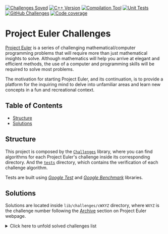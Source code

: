 [![Challenges Soved][challenges_solved_badge]][profile_link]
[![C++ Version][cpp_badge]][cpp_link]
[![Compilation Tool][compilation_tool_badge]][compilation_tool_link]
[![Unit Tests][unit_testing_badge]][unit_testing_link]
[![GitHub Challenges][gh_challenges_badge]][gh_challenges_link]
[![Code coverage][codecov_badge]][codecov_link]

# Project Euler Challenges

[Project Euler](https://projecteuler.net) is a series of challenging mathematical/computer programming problems that
will require more than just mathematical insights to solve. Although mathematics will help you arrive at elegant and
efficient methods, the use of a computer and programming skills will be required to solve most problems.

The motivation for starting Project Euler, and its continuation, is to provide a platform for the inquiring mind to
delve into unfamiliar areas and learn new concepts in a fun and recreational context.

## Table of Contents

- [Structure](#structure)
- [Solutions](#solutions)

## Structure

This project is composed by the [`Challenges`](lib) library, where you can find algorithms for each Project Euler's
challenge inside its corresponding directory. And the [`tests`](tests) directory, which contains the verification of
each challenge algorithm.

Tests are built using [_Google Test_](https://github.com/google/googletest) and [_Google
Benchmark_](https://github.com/google/benchmark) libraries.

## Solutions

Solutions are located inside `lib/challenges/cWXYZ` directory, where `WXYZ` is the challenge number following
the [Archive](https://projecteuler.net/archives) section on Project Euler webpage.

<details>
  <summary>Click here to unfold solved challenges list</summary>

- [Challenge 1](lib/challenges/c0001)
- [Challenge 2](lib/challenges/c0002)
- [Challenge 3](lib/challenges/c0003)
- [Challenge 4](lib/challenges/c0004)
- [Challenge 5](lib/challenges/c0005)
- [Challenge 6](lib/challenges/c0006)
- [Challenge 7](lib/challenges/c0007)
- [Challenge 8](lib/challenges/c0008)
- [Challenge 9](lib/challenges/c0009)
- [Challenge 10](lib/challenges/c0010)
- [Challenge 11](lib/challenges/c0011)
- [Challenge 12](lib/challenges/c0012)
- [Challenge 13](lib/challenges/c0013)
- [Challenge 14](lib/challenges/c0014)
- [Challenge 15](lib/challenges/c0015)
- [Challenge 16](lib/challenges/c0016)
- [Challenge 17](lib/challenges/c0017)
- [Challenge 18](lib/challenges/c0018)
- [Challenge 19](lib/challenges/c0019)
- [Challenge 20](lib/challenges/c0020)
- [Challenge 21](lib/challenges/c0021)
- [Challenge 22](lib/challenges/c0022)
- [Challenge 23](lib/challenges/c0023)
- [Challenge 24](lib/challenges/c0024)
- [Challenge 25](lib/challenges/c0025)

</details>

[challenges_solved_badge]: https://img.shields.io/badge/Solved-25-f93

[profile_link]: https://projecteuler.net/progress=cdalvaro

[cpp_badge]: https://img.shields.io/badge/C++-20-00599C?logo=C%2B%2B

[cpp_link]: https://en.cppreference.com/w/cpp/20

[compilation_tool_badge]: https://img.shields.io/badge/CMake-3.9-064F8C?logo=CMake

[compilation_tool_link]: https://cmake.org/

[unit_testing_badge]: https://img.shields.io/badge/GTest-1.11.0-4285F4?logo=Google

[unit_testing_link]: https://developer.apple.com/library/archive/documentation/ToolsLanguages/Conceptual/Xcode_Overview/UnitTesting.html

[gh_challenges_badge]: https://img.shields.io/github/workflow/status/cdalvaro/project-euler/Challenges

[gh_challenges_link]: https://github.com/cdalvaro/project-euler/actions/workflows/tests.yml

[codecov_badge]: https://codecov.io/gh/cdalvaro/project-euler/branch/main/graph/badge.svg?token=O8ZAI16P6C

[codecov_link]: https://codecov.io/gh/cdalvaro/project-euler
